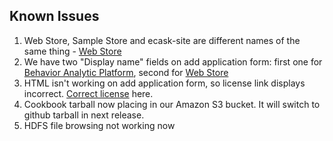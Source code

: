 Known Issues
------------
1. Web Store, Sample Store and ecask-site are different names of the same thing - [Web Store](Developer-Guide--Web-Store--Overview.md)
2. We have two "Display name" fields on add application form: first one for [Behavior Analytic Platform](Developer-Guide--Behavior-Analytics-Platform--Overview.md), second for [Web Store](Developer-Guide--Web-Store--Overview.md)
3. HTML isn't working on add application form, so license link displays incorrect. [Correct license](/LICENSE) here. 
4. Cookbook tarball now placing in our Amazon S3 bucket. It will switch to github tarball in next release.
5. HDFS file browsing not working now 
